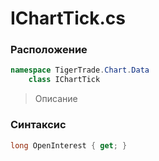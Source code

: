 
# IChartTick.cs
### Расположение
```csharp
namespace TigerTrade.Chart.Data  
    class IChartTick
```

> Описание

### Синтаксис
```csharp
long OpenInterest { get; }
```
